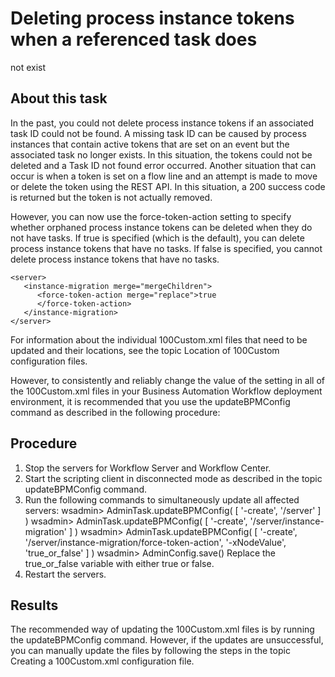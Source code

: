# Deleting process instance tokens when a referenced task does
not exist

## About this task

In the past, you could not delete process instance tokens
if an associated task ID could not be found. A missing task ID can
be caused by process instances that contain active tokens that are
set on an event but the associated task no longer exists. In this
situation, the tokens could not be deleted and a Task
ID not found error occurred. Another situation that
can occur is when a token is set on a flow line and an attempt is
made to move or delete the token using the REST API. In this situation,
a 200 success code is returned but the
token is not actually removed.

However, you can now use the force-token-action setting
to specify whether orphaned process instance tokens can be deleted
when they do not have tasks. If true is specified
(which is the default), you can delete process instance tokens that
have no tasks. If false is specified, you cannot
delete process instance tokens that have no tasks.

```
<server>
   <instance-migration merge="mergeChildren">
      <force-token-action merge="replace">true
      </force-token-action>
   </instance-migration>
</server>
```

For information about the individual 100Custom.xml files
that need to be updated and their locations, see the topic Location of 100Custom configuration files.

However, to
consistently and reliably change the value of the setting in all of
the 100Custom.xml files in your Business Automation Workflow deployment
environment, it is recommended that you use the updateBPMConfig command
as described in the following procedure:

## Procedure

1. Stop the servers for Workflow Server and Workflow Center.
2. Start the scripting client in disconnected mode as described
in the topic updateBPMConfig command.
3. Run the following commands to simultaneously update all
affected servers:  wsadmin> AdminTask.updateBPMConfig( [ '-create', '/server' ] )
wsadmin> AdminTask.updateBPMConfig( [ '-create', '/server/instance-migration' ] )
wsadmin> AdminTask.updateBPMConfig( [ '-create', '/server/instance-migration/force-token-action', '-xNodeValue', 'true\_or\_false' ] )
wsadmin> AdminConfig.save() Replace the true\_or\_false variable
with either true or false.
4. Restart the servers.

## Results

The recommended way of updating the 100Custom.xml files
is by running the updateBPMConfig command. However,
if the updates are unsuccessful, you can manually update the files
by following the steps in the topic Creating a 100Custom.xml configuration file.